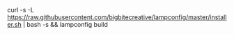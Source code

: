 curl -s -L https://raw.githubusercontent.com/bigbitecreative/lampconfig/master/installer.sh | bash -s && lampconfig build